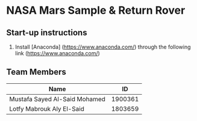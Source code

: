 # NASA Mars Sample & Return Rover
## Start-up instructions
1. Install [Anaconda] (https://www.anaconda.com/)  through the following link (https://www.anaconda.com/)


## Team Members
| Name                   |ID |
|-----|--------|
|Mustafa Sayed Al-Said Mohamed| 1900361|
|Lotfy Mabrouk Aly El-Said|1803659|
